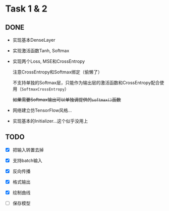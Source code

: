 # Task 1 & 2


## DONE
* 实现基本DenseLayer
* 实现激活函数Tanh, Softmax
* 实现两个Loss, MSE和CrossEntropy

    注意CrossEntropy和Softmax绑定（偷懒了）
    
    不支持单独的Softmax层，只能作为输出层的激活函数和CrossEntropy配合使用（`SoftmaxCrossEntropy`）

    ~~如果需要Softmax输出可以单独调提供的`softmax()`函数~~

* 网络建立仿TensorFlow风格...
* 实现基本的Initializer...这个似乎没用上

## TODO
- [x] 把输入转置去掉 
+ [x] 支持batch输入
- [x] 反向传播

- [x] 格式输出

- [x] 绘制曲线

- [ ] 保存模型


